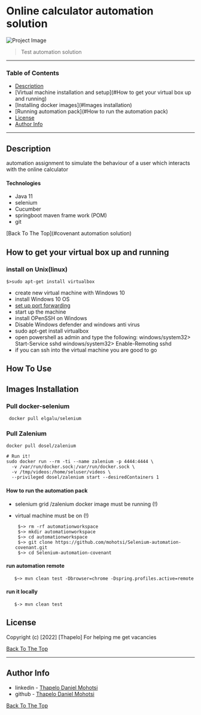# Online calculator automation solution

![Project Image](project-image-url)

> Test automation solution

---

### Table of Contents


- [Description](#description)
- [Virtual machine installation and setup](#How to get your virtual box up and running)
- [Installing docker images](#Images installation)
- [Running automation pack](#How to run the automation pack)
- [License](#license)
- [Author Info](#author-info)
---

## Description
automation assignment to simulate the behaviour of a user which interacts with the online calculator
#### Technologies

- Java 11
- selenium
- Cucumber
- springboot maven frame work (POM)
- git

[Back To The Top](#covenant automation solution)

## How to get your virtual box up and running
### install on Unix(linux)
    $>sudo apt-get install virtualbox
- create new virtual machine with Windows 10
- install Windows 10 OS
- [set up port forwarding](https://www.howtogeek.com/122641/how-to-forward-ports-to-a-virtual-machine-and-use-it-as-a-server/)
- start up the machine
- install OPenSSH on Windows
- Disable Windows defender and windows anti virus
- sudo apt-get install virtualbox
- open powershell as admin and type the following:
  windows/system32> Start-Service sshd
  windows/system32> Enable-Remoting sshd
- if you can ssh into the virtual machine you are good to go

## How To Use

## Images Installation
### Pull docker-selenium

     docker pull elgalu/selenium
### Pull Zalenium
    docker pull dosel/zalenium
    
    # Run it!
    sudo docker run --rm -ti --name zalenium -p 4444:4444 \
      -v /var/run/docker.sock:/var/run/docker.sock \
      -v /tmp/videos:/home/seluser/videos \
      --privileged dosel/zalenium start --desiredContainers 1

#### How to run the automation pack
- selenium grid /zalenium docker image must be running (!)
- virtual machine must be on (!)

       $~> rm -rf automationworkspace
       $~> mkdir automationworkspace
       $~> cd automationworkspace
       $~> git clone https://github.com/mohotsi/Selenium-automation-covenant.git
       $~> cd Selenium-automation-covenant

#### run automation remote
       $~> mvn clean test -Dbrowser=chrome -Dspring.profiles.active=remote
#### run it locally
       $-> mvn clean test
## License

Copyright (c) [2022] [Thapelo]
For helping me get vacancies

[Back To The Top](#read-me-template)

---

## Author Info

- linkedin - [Thapelo Daniel Mohotsi](https://www.linkedin.com/in/thapelo-daniel-mohotsi-1b752a42/)
- github - [Thapelo Daniel Mohotsi](https://github.com/mohotsi)

[Back To The Top](#read-me-template)



